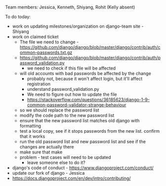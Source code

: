 Team members: Jessica, Kenneth, Shiyang, Rohit (Kelly absent)

To do today:
- work on updating milestones/organization on django-team site - Shiyang
- work on claimed ticket
	- The file we need to change - https://github.com/django/django/blob/master/django/contrib/auth/common-passwords.txt.gz
	- https://github.com/django/django/blob/master/django/contrib/auth/password_validation.py
		- we need to check if this file will be affected
	- will old accounts with bad passwords be affected by the change
		- probably not, because it won't affect login, but it'll affect registration
		- understand password_validation.py 	
		- We need to figure out how to update the file
		- https://stackoverflow.com/questions/36185623/django-1-9-common-password-validator-strange-behaviour
	- so we should replace the password list
	- modify the code path to the new password list	
	- ensure that the new password list matches old django with formatting
	- test a local copy, see if it stops passwords from the new list. confirm that it works
	- run the old password list and new password list and see if the changes are actually there
	- make sure that make 
	- problem - test cases will need to be updated
		- leave someone else to do it?
- django's code of conduct - https://www.djangoproject.com/conduct/
- update our fork of django - Jessica
- https://docs.djangoproject.com/en/dev/intro/contributing/
